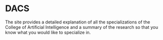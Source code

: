 # DACS
The site provides a detailed explanation of all the specializations of the College of Artificial Intelligence and a summary of the research so that you know what you would like to specialize in.
